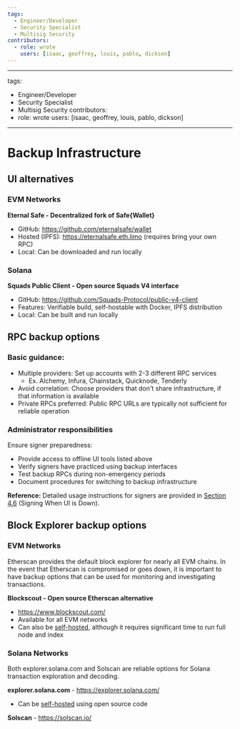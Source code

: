 ```yaml
---
tags:
  - Engineer/Developer
  - Security Specialist
  - Multisig Security
contributors:
  - role: wrote
    users: [isaac, geoffrey, louis, pablo, dickson]
---
```


---
tags:
  - Engineer/Developer
  - Security Specialist
  - Multisig Security
contributors:
  - role: wrote
    users: [isaac, geoffrey, louis, pablo, dickson]
---

# Backup Infrastructure

## UI alternatives

### EVM Networks

**Eternal Safe - Decentralized fork of Safe{Wallet}**
- GitHub: https://github.com/eternalsafe/wallet
- Hosted (IPFS): https://eternalsafe.eth.limo (requires bring your own RPC)
- Local: Can be downloaded and run locally

### Solana

**Squads Public Client - Open source Squads V4 interface**
- GitHub: https://github.com/Squads-Protocol/public-v4-client
- Features: Verifiable build, self-hostable with Docker, IPFS distribution
- Local: Can be built and run locally

## RPC backup options

### Basic guidance:
- Multiple providers: Set up accounts with 2-3 different RPC services
  - Ex. Alchemy, Infura, Chainstack, Quicknode, Tenderly
- Avoid correlation: Choose providers that don't share infrastructure, if that information is available
- Private RPCs preferred: Public RPC URLs are typically not sufficient for reliable operation

### Administrator responsibilities
Ensure signer preparedness:
- Provide access to offline UI tools listed above
- Verify signers have practiced using backup interfaces
- Test backup RPCs during non-emergency periods
- Document procedures for switching to backup infrastructure

**Reference:** Detailed usage instructions for signers are provided in [Section 4.6](./signing-when-ui-is-down.md) (Signing When UI is Down).

## Block Explorer backup options

### EVM Networks
Etherscan provides the default block explorer for nearly all EVM chains. In the event that Etherscan is compromised or goes down, it is important to have backup options that can be used for monitoring and investigating transactions.

**Blockscout - Open source Etherscan alternative**
- https://www.blockscout.com/
- Available for all EVM networks
- Can also be [self-hosted](https://github.com/blockscout/blockscout), although it requires significant time to run full node and index

### Solana Networks
Both explorer.solana.com and Solscan are reliable options for Solana transaction exploration and decoding.

**explorer.solana.com** - https://explorer.solana.com/
- Can be [self-hosted](https://github.com/solana-foundation/explorer) using open source code

**Solscan** - https://solscan.io/